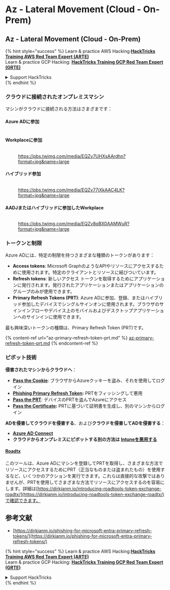 # Az - Lateral Movement (Cloud - On-Prem)

## Az - Lateral Movement (Cloud - On-Prem)

{% hint style="success" %}
Learn & practice AWS Hacking:<img src="/.gitbook/assets/image.png" alt="" data-size="line">[**HackTricks Training AWS Red Team Expert (ARTE)**](https://training.hacktricks.xyz/courses/arte)<img src="/.gitbook/assets/image.png" alt="" data-size="line">\
Learn & practice GCP Hacking: <img src="/.gitbook/assets/image (2).png" alt="" data-size="line">[**HackTricks Training GCP Red Team Expert (GRTE)**<img src="/.gitbook/assets/image (2).png" alt="" data-size="line">](https://training.hacktricks.xyz/courses/grte)

<details>

<summary>Support HackTricks</summary>

* [**サブスクリプションプラン**](https://github.com/sponsors/carlospolop)をチェック！
* 💬 [**Discordグループ**](https://discord.gg/hRep4RUj7f)または[**telegramグループ**](https://t.me/peass)に参加するか、**Twitter** 🐦 [**@hacktricks\_live**](https://twitter.com/hacktricks\_live)をフォローする。
* **ハッキングトリックを共有するには、** [**HackTricks**](https://github.com/carlospolop/hacktricks)および[**HackTricks Cloud**](https://github.com/carlospolop/hacktricks-cloud)のGitHubリポジトリにPRを提出する。

</details>
{% endhint %}

### クラウドに接続されたオンプレミスマシン

マシンがクラウドに接続される方法はさまざまです：

#### Azure ADに参加

<figure><img src="../../../.gitbook/assets/image (259).png" alt=""><figcaption></figcaption></figure>

#### Workplaceに参加

<figure><img src="../../../.gitbook/assets/image (222).png" alt=""><figcaption><p><a href="https://pbs.twimg.com/media/EQZv7UHXsAArdhn?format=jpg&#x26;name=large">https://pbs.twimg.com/media/EQZv7UHXsAArdhn?format=jpg&#x26;name=large</a></p></figcaption></figure>

#### ハイブリッド参加

<figure><img src="../../../.gitbook/assets/image (178).png" alt=""><figcaption><p><a href="https://pbs.twimg.com/media/EQZv77jXkAAC4LK?format=jpg&#x26;name=large">https://pbs.twimg.com/media/EQZv77jXkAAC4LK?format=jpg&#x26;name=large</a></p></figcaption></figure>

#### AADJまたはハイブリッドに参加したWorkplace

<figure><img src="../../../.gitbook/assets/image (252).png" alt=""><figcaption><p><a href="https://pbs.twimg.com/media/EQZv8qBX0AAMWuR?format=jpg&#x26;name=large">https://pbs.twimg.com/media/EQZv8qBX0AAMWuR?format=jpg&#x26;name=large</a></p></figcaption></figure>

### トークンと制限 <a href="#tokens-and-limitations" id="tokens-and-limitations"></a>

Azure ADには、特定の制限を持つさまざまな種類のトークンがあります：

* **Access tokens**: Microsoft GraphのようなAPIやリソースにアクセスするために使用されます。特定のクライアントとリソースに結びついています。
* **Refresh tokens**: 新しいアクセス トークンを取得するためにアプリケーションに発行されます。発行されたアプリケーションまたはアプリケーションのグループのみが使用できます。
* **Primary Refresh Tokens (PRT)**: Azure ADに参加、登録、またはハイブリッド参加したデバイスでシングルサインオンに使用されます。ブラウザのサインインフローやデバイス上のモバイルおよびデスクトップアプリケーションへのサインインに使用できます。

最も興味深いトークンの種類は、Primary Refresh Token (PRT)です。

{% content-ref url="az-primary-refresh-token-prt.md" %}
[az-primary-refresh-token-prt.md](az-primary-refresh-token-prt.md)
{% endcontent-ref %}

### ピボット技術

**侵害されたマシンからクラウドへ**：

* [**Pass the Cookie**](az-pass-the-cookie.md): ブラウザからAzureクッキーを盗み、それを使用してログイン
* [**Phishing Primary Refresh Token**](az-phishing-primary-refresh-token-microsoft-entra.md)**:** PRTをフィッシングして悪用
* [**Pass the PRT**](pass-the-prt.md): デバイスのPRTを盗んでAzureにアクセス
* [**Pass the Certificate**](az-pass-the-certificate.md)**:** PRTに基づいて証明書を生成し、別のマシンからログイン

**ADを侵害してクラウドを侵害する**、および**クラウドを侵害してADを侵害する**：

* [**Azure AD Connect**](azure-ad-connect-hybrid-identity/)
* **クラウドからオンプレミスにピボットする別の方法は** [**Intuneを悪用する**](../az-services/intune.md)

#### [Roadtx](https://github.com/dirkjanm/ROADtools)

このツールは、Azure ADにマシンを登録してPRTを取得し、さまざまな方法でリソースにアクセスするためにPRT（正当なものまたは盗まれたもの）を使用するなど、いくつかのアクションを実行できます。これらは直接的な攻撃ではありませんが、PRTを使用してさまざまな方法でリソースにアクセスするのを容易にします。詳細は[https://dirkjanm.io/introducing-roadtools-token-exchange-roadtx/](https://dirkjanm.io/introducing-roadtools-token-exchange-roadtx/)で確認できます。

## 参考文献

* [https://dirkjanm.io/phishing-for-microsoft-entra-primary-refresh-tokens/](https://dirkjanm.io/phishing-for-microsoft-entra-primary-refresh-tokens/)

{% hint style="success" %}
Learn & practice AWS Hacking:<img src="/.gitbook/assets/image.png" alt="" data-size="line">[**HackTricks Training AWS Red Team Expert (ARTE)**](https://training.hacktricks.xyz/courses/arte)<img src="/.gitbook/assets/image.png" alt="" data-size="line">\
Learn & practice GCP Hacking: <img src="/.gitbook/assets/image (2).png" alt="" data-size="line">[**HackTricks Training GCP Red Team Expert (GRTE)**<img src="/.gitbook/assets/image (2).png" alt="" data-size="line">](https://training.hacktricks.xyz/courses/grte)

<details>

<summary>Support HackTricks</summary>

* [**サブスクリプションプラン**](https://github.com/sponsors/carlospolop)をチェック！
* 💬 [**Discordグループ**](https://discord.gg/hRep4RUj7f)または[**telegramグループ**](https://t.me/peass)に参加するか、**Twitter** 🐦 [**@hacktricks\_live**](https://twitter.com/hacktricks\_live)をフォローする。
* **ハッキングトリックを共有するには、** [**HackTricks**](https://github.com/carlospolop/hacktricks)および[**HackTricks Cloud**](https://github.com/carlospolop/hacktricks-cloud)のGitHubリポジトリにPRを提出する。

</details>
{% endhint %}
